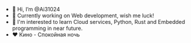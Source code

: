 - 👋 Hi, I’m @Ai31024
- 🌱 Currently working on Web development, wish me luck!
- 👀 I'm interested to learn Cloud services, Python, Rust and Embedded programming in near future.
- ❤️ Кино - Спокойная ночь

<!---
Ai31024/Ai31024 is a ✨ special ✨ repository because its `README.md` (this file) appears on your GitHub profile.
You can click the Preview link to take a look at your changes.
--->
